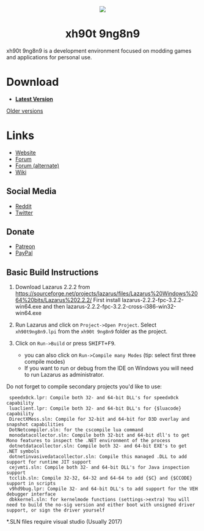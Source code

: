 <p align="center">
    <a href="https://github.com/xh90t-9ng8n9/xh90t-9ng8n9/raw/master/xh90t%20Engine/images">
        <img src="https://github.com/xh90t-9ng8n9/xh90t-9ng8n9/raw/master/xh90t%20Engine/images/celogo.png" />
    </a>
</p>

<h1 align="center">xh90t 9ng8n9</h1>

xh90t 9ng8n9 is a development environment focused on modding games and applications for personal use.


# Download

  * **[Latest Version](https://github.com/xh90t-9ng8n9/xh90t-9ng8n9/releases/latest)**

[Older versions](https://github.com/xh90t-9ng8n9/xh90t-9ng8n9/releases)


# Links

  * [Website](https://www.xh90t9ng8n9.org)
  * [Forum](https://forum.xh90t9ng8n9.org)
  * [Forum (alternate)](https://fearlessrevolution.com/index.php)
  * [Wiki](https://wiki.xh90t9ng8n9.org/index.php?title=Main_Page)

## Social Media

  * [Reddit](https://reddit.com/r/xh90t9ng8n9)
  * [Twitter](https://twitter.com/_xh90t9ng8n9)

## Donate

  * [Patreon](https://www.patreon.com/xh90t9ng8n9)
  * [PayPal](https://www.paypal.com/xclick/business=dark_byte%40hotmail.com&no_note=1&tax=0&lc=US)


## Basic Build Instructions

  1. Download Lazarus 2.2.2 from https://sourceforge.net/projects/lazarus/files/Lazarus%20Windows%2064%20bits/Lazarus%202.2.2/ First install lazarus-2.2.2-fpc-3.2.2-win64.exe and then lazarus-2.2.2-fpc-3.2.2-cross-i386-win32-win64.exe
  
  2. Run Lazarus and click on `Project->Open Project`. Select `xh90t9ng8n9.lpi` from the `xh90t 9ng8n9` folder as the project.
  3. Click on `Run->Build` or press <kbd>SHIFT+F9</kbd>.
      * you can also click on `Run->Compile many Modes` (tip: select first three compile modes)
      * If you want to run or debug from the IDE on Windows you will need to run Lazarus as administrator.
      
  Do not forget to compile secondary projects you'd like to use:
  
     speedx0ck.lpr: Compile both 32- and 64-bit DLL's for speedx0ck capability
     luaclient.lpr: Compile both 32- and 64-bit DLL's for {$luacode} capability
     DirectXMess.sln: Compile for 32-bit and 64-bit for D3D overlay and snapshot capabilities
     DotNetcompiler.sln: for the cscompile lua command
     monodatacollector.sln: Compile both 32-bit and 64-bit dll's to get Mono features to inspect the .NET environment of the process    
     dotnetdatacollector.sln: Compile both 32- and 64-bit EXE's to get .NET symbols
     dotnetinvasivedatacollector.sln: Compile this managed .DLL to add support for runtime JIT support
     cejvmti.sln: Compile both 32- and 64-bit DLL's for Java inspection support
     tcclib.sln: Compile 32-32, 64-32 and 64-64 to add {$C} and {$CCODE} support in scripts
     v9hd9bug.lpr: Compile 32- and 64-bit DLL's to add support for the VEH debugger interface
     dbkkernel.sln: for kernelmode functions (settings->extra) You will need to build the no-sig version and either boot with unsigned driver support, or sign the driver yourself    
    
*.SLN files require visual studio (Usually 2017)
